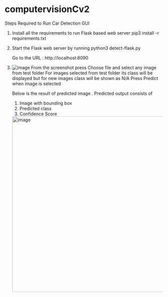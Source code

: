 # computervisionCv2

Steps Required to Run Car Detection GUI

1. Install all the requirements to run Flask based web server
   pip3 install -r requirements.txt


2. Start the Flask web server by running
   python3 detect-flask.py

   Go to the URL : http://localhost:8090

3. ![image](https://user-images.githubusercontent.com/11522867/164389365-222fbafe-d95d-4bb7-882c-234238a98964.png)
    From the screenshot press Choose file and select any image from test folder
    For images selected from test folder its class will be displayed but for new images class will be shown as N/A
    Press Predict when image is selected
    
    Below is the result of predicted image . 
    Predicted output consists of 
    1. Image with bounding box
    2. Predicted class
    3. Confidence Score
    
    <img width="558" alt="image" src="https://user-images.githubusercontent.com/11522867/164390065-8958d162-83f6-43ce-befc-e7bb9c9afc87.png">
